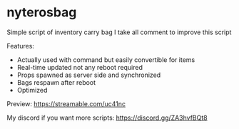 # nyterosbag

Simple script of inventory carry bag
I take all comment to improve this script 

Features:
 - Actually used with command but easily convertible for items
 - Real-time updated not any reboot required
 - Props spawned as server side and synchronized
 - Bags respawn after reboot
 - Optimized

Preview:  https://streamable.com/uc41nc

My discord if you want more scripts: https://discord.gg/ZA3hvfBQt8
